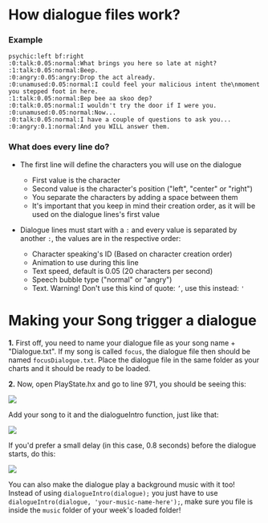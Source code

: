 # How dialogue files work?
### Example
```
psychic:left bf:right
:0:talk:0.05:normal:What brings you here so late at night?
:1:talk:0.05:normal:Beep.
:0:angry:0.05:angry:Drop the act already.
:0:unamused:0.05:normal:I could feel your malicious intent the\nmoment you stepped foot in here.
:1:talk:0.05:normal:Bep bee aa skoo dep?
:0:talk:0.05:normal:I wouldn't try the door if I were you.
:0:unamused:0.05:normal:Now...
:0:talk:0.05:normal:I have a couple of questions to ask you...
:0:angry:0.1:normal:And you WILL answer them.
```

### What does every line do?
* The first line will define the characters you will use on the dialogue
  * First value is the character
  * Second value is the character's position ("left", "center" or "right")
  * You separate the characters by adding a space between them
  * It's important that you keep in mind their creation order, as it will be used on the dialogue lines's first value

* Dialogue lines must start with a `:` and every value is separated by another `:`, the values are in the respective order:
  * Character speaking's ID (Based on character creation order)
  * Animation to use during this line
  * Text speed, default is 0.05 (20 characters per second)
  * Speech bubble type ("normal" or "angry")
  * Text. Warning! Don't use this kind of quote: `’`, use this instead: `'`

# Making your Song trigger a dialogue
**1.** First off, you need to name your dialogue file as your song name + "Dialogue.txt". If my song is called `focus`, the dialogue file then should be named `focusDialogue.txt`.
Place the dialogue file in the same folder as your charts and it should be ready to be loaded.

**2.** Now, open PlayState.hx and go to line 971, you should be seeing this:

![](https://i.imgur.com/udchEJX.png)

Add your song to it and the dialogueIntro function, just like that:

![](https://i.imgur.com/b7NCVrf.png)

If you'd prefer a small delay (in this case, 0.8 seconds) before the dialogue starts, do this:

![](https://i.imgur.com/Hop6fCg.png)

You can also make the dialogue play a background music with it too!
Instead of using `dialogueIntro(dialogue);` you just have to use `dialogueIntro(dialogue, 'your-music-name-here');`, make sure you file is inside the `music` folder of your week's loaded folder!